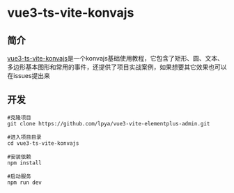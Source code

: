 # vue3-ts-vite-konvajs

## 简介

[vue3-ts-vite-konvajs](https://github.com/lpya/vue3-ts-vite-konvajs)是一个konvajs基础使用教程，它包含了矩形、圆、文本、多边形基本图形和常用的事件，还提供了项目实战案例，如果想要其它效果也可以在issues提出来

## 开发

```
#克隆项目
git clone https://github.com/lpya/vue3-vite-elementplus-admin.git

#进入项目目录
cd vue3-ts-vite-konvajs

#安装依赖
npm install

#启动服务
npm run dev

```

